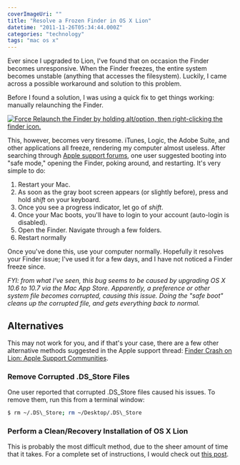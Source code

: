 ```yaml
---
coverImageUri: ""
title: "Resolve a Frozen Finder in OS X Lion"
datetime: "2011-11-26T05:34:44.000Z"
categories: "technology"
tags: "mac os x"
---
```


Ever since I upgraded to Lion, I've found that on occasion the Finder becomes unresponsive. When the Finder freezes, the entire system becomes unstable (anything that accesses the filesystem). Luckily, I came across a possible workaround and solution to this problem.

Before I found a solution, I was using a quick fix to get things working: manually relaunching the Finder.

[![](http://assets.brandonmartinez.com/brandonmartinez/2011/11/FinderRelaunch.png "Force Relaunch the Finder by holding alt/option, then right-clicking the finder icon.")](http://assets.brandonmartinez.com/brandonmartinez/2011/11/FinderRelaunch.png)

This, however, becomes very tiresome. iTunes, Logic, the Adobe Suite, and other applications all freeze, rendering my computer almost useless. After searching through [Apple support forums](https://discussions.apple.com/thread/3196067?start=0&tstart=0 "Finder Crash on Lion: Apple Support Communities"), one user suggested booting into "safe mode," opening the Finder, poking around, and restarting. It's very simple to do:

1. Restart your Mac.
2. As soon as the gray boot screen appears (or slightly before), press and hold _shift_ on your keyboard.
3. Once you see a progress indicator, let go of _shift_.
4. Once your Mac boots, you'll have to login to your account (auto-login is disabled).
5. Open the Finder. Navigate through a few folders.
6. Restart normally

Once you've done this, use your computer normally. Hopefully it resolves your Finder issue; I've used it for a few days, and I have not noticed a Finder freeze since.

_FYI: from what I've seen, this bug seems to be caused by upgrading OS X 10.6 to 10.7 via the Mac App Store. Apparently, a preference or other system file becomes corrupted, causing this issue. Doing the "safe boot" cleans up the corrupted file, and gets everything back to normal._

## Alternatives

This may not work for you, and if that's your case, there are a few other alternative methods suggested in the Apple support thread: [Finder Crash on Lion: Apple Support Communities](https://discussions.apple.com/thread/3196067?start=0&tstart=0 "Finder Crash on Lion: Apple Support Communities").

### Remove Corrupted .DS\_Store Files

One user reported that corrupted .DS\_Store files caused his issues. To remove them, run this from a terminal window:

```bash
$ rm ~/.DS\_Store; rm ~/Desktop/.DS\_Store
```

### Perform a Clean/Recovery Installation of OS X Lion

This is probably the most difficult method, due to the sheer amount of time that it takes. For a complete set of instructions, I would check out [this post](http://macbookpromoments.wordpress.com/2011/08/05/osx-lion-finder-crash-fixed/ "OSX LION Finder Crash: FIXED").
